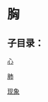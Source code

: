 # 胸## 子目录：[心](https://www.gmzyjc.com/read/biaoxian/cat_心.md)[肺](https://www.gmzyjc.com/read/biaoxian/cat_肺.md)[现象](https://www.gmzyjc.com/read/biaoxian/cat_现象.md)
